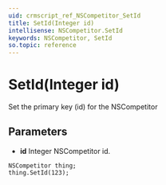 ```yaml
---
uid: crmscript_ref_NSCompetitor_SetId
title: SetId(Integer id)
intellisense: NSCompetitor.SetId
keywords: NSCompetitor, SetId
so.topic: reference
---
```


# SetId(Integer id)

Set the primary key (id) for the NSCompetitor

## Parameters

* **id** Integer NSCompetitor id.

```crmscript
NSCompetitor thing;
thing.SetId(123);
```

